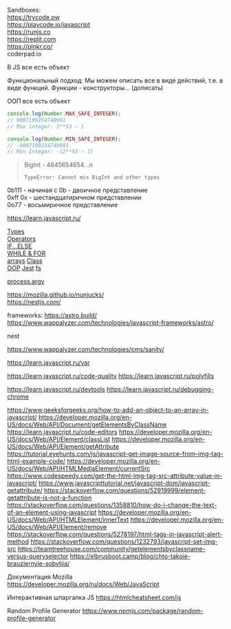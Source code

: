 Sandboxes:  
<https://trycode.pw>  
<https://playcode.io/javascript>  
<https://runjs.co>  
<https://replit.com>  
https://plnkr.co/  
coderpad.io

В JS все есть объект

Функциональный подход:
Мы можем описать все в виде действий, т.е. в виде функций.
Функции - конструкторы... (дописать)

ООП
все есть объект





```js
console.log(Number.MAX_SAFE_INTEGER);
// 9007199254740991
// Max integer: 2**53 – 1
```

```js
console.log(Number.MIN_SAFE_INTEGER);
// -9007199254740991
// Min Integer: -(2**53 – 1)
```

> BigInt - 4645654654...n
> 
> `TypeError: Cannot mix BigInt and other types`



0b111 - начиная с 0b - двоичное представление  
0xff 0x - шестандцатиричном представлении  
0o77 - восьмиричное представление  


https://learn.javascript.ru/

[Types](/dev/js/types.md)  
[Operators](/dev/js/operators.md)  
[IF...ELSE](/dev/js/if_else.md)  
[WHILE & FOR](/dev/js/while_for.md)  
[arrays](/dev/js/arrays.md)
[Class](/dev/js/class.md)  
[OOP](/dev/js/oop.md) 
[Jest](/dev/js/jest.md) 
[fs](/dev/js/fs.md) 

[process.argv](/dev/js/process.argv.md)

https://mozilla.github.io/nunjucks/  
https://nestjs.com/  





frameworks:
https://astro.build/
https://www.wappalyzer.com/technologies/javascript-frameworks/astro/

nest

https://www.wappalyzer.com/technologies/cms/sanity/



<https://learn.javascript.ru/var>



<https://learn.javascript.ru/code-quality>
<https://learn.javascript.ru/polyfills>


<https://learn.javascript.ru/devtools>
<https://learn.javascript.ru/debugging-chrome>

https://www.geeksforgeeks.org/how-to-add-an-object-to-an-array-in-javascript/
https://developer.mozilla.org/en-US/docs/Web/API/Document/getElementsByClassName
https://learn.javascript.ru/code-editors
https://developer.mozilla.org/en-US/docs/Web/API/Element/classList
https://developer.mozilla.org/en-US/docs/Web/API/Element/getAttribute
https://tutorial.eyehunts.com/js/javascript-get-image-source-from-img-tag-html-example-code/
https://developer.mozilla.org/en-US/docs/Web/API/HTMLMediaElement/currentSrc
https://www.codespeedy.com/get-the-html-img-tag-src-attribute-value-in-javascript/
https://www.javascripttutorial.net/javascript-dom/javascript-getattribute/
https://stackoverflow.com/questions/52919999/element-getattribute-is-not-a-function
https://stackoverflow.com/questions/1358810/how-do-i-change-the-text-of-an-element-using-javascript
https://developer.mozilla.org/en-US/docs/Web/API/HTMLElement/innerText
https://developer.mozilla.org/en-US/docs/Web/API/Element/remove
https://stackoverflow.com/questions/5278197/html-tags-in-javascript-alert-method
https://stackoverflow.com/questions/1232793/javascript-set-img-src
https://teamtreehouse.com/community/getelementsbyclassname-versus-queryselector
https://elbrusboot.camp/blog/chto-takoie-brauziernyie-sobytiia/



Документация Mozilla
https://developer.mozilla.org/ru/docs/Web/JavaScript


Интерактивная шпаргалка JS
https://htmlcheatsheet.com/js

Random Profile Generator
https://www.npmjs.com/package/random-profile-generator